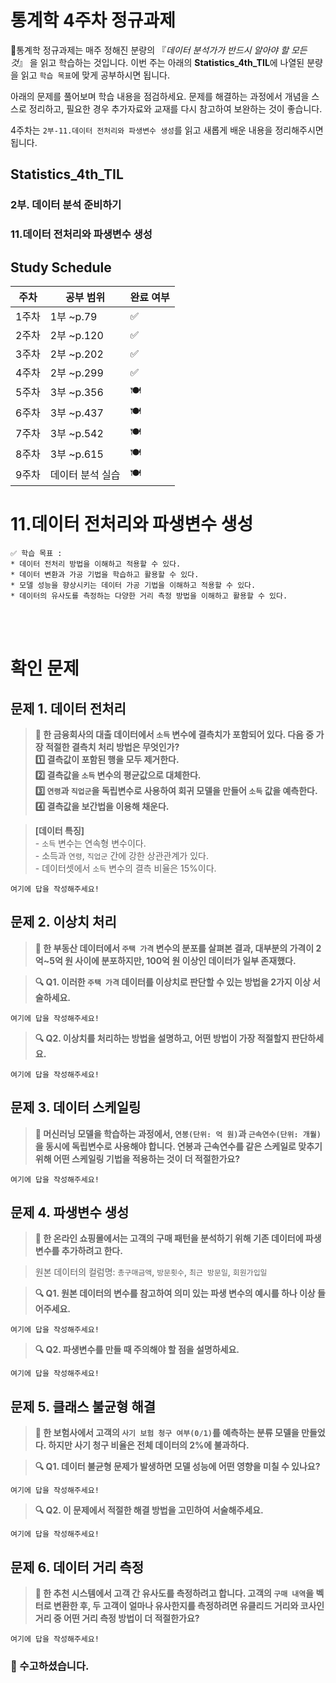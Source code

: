 # 통계학 4주차 정규과제

📌통계학 정규과제는 매주 정해진 분량의 『*데이터 분석가가 반드시 알아야 할 모든 것*』 을 읽고 학습하는 것입니다. 이번 주는 아래의 **Statistics_4th_TIL**에 나열된 분량을 읽고 `학습 목표`에 맞게 공부하시면 됩니다.

아래의 문제를 풀어보며 학습 내용을 점검하세요. 문제를 해결하는 과정에서 개념을 스스로 정리하고, 필요한 경우 추가자료와 교재를 다시 참고하여 보완하는 것이 좋습니다.

4주차는 `2부-11.데이터 전처리와 파생변수 생성`를 읽고 새롭게 배운 내용을 정리해주시면 됩니다.


## Statistics_4th_TIL

### 2부. 데이터 분석 준비하기
### 11.데이터 전처리와 파생변수 생성



## Study Schedule

|주차 | 공부 범위     | 완료 여부 |
|----|--------------|----------|
|1주차| 1부 ~p.79    | ✅      |
|2주차| 2부 ~p.120   | ✅      | 
|3주차| 2부 ~p.202   | ✅      | 
|4주차| 2부 ~p.299   | ✅      | 
|5주차| 3부 ~p.356   | 🍽️      | 
|6주차| 3부 ~p.437   | 🍽️      | 
|7주차| 3부 ~p.542   | 🍽️      | 
|8주차| 3부 ~p.615   | 🍽️      | 
|9주차|데이터 분석 실습| 🍽️      |

<!-- 여기까진 그대로 둬 주세요-->

# 11.데이터 전처리와 파생변수 생성

```
✅ 학습 목표 :
* 데이터 전처리 방법을 이해하고 적용할 수 있다.
* 데이터 변환과 가공 기법을 학습하고 활용할 수 있다.
* 모델 성능을 향상시키는 데이터 가공 기법을 이해하고 적용할 수 있다.
* 데이터의 유사도를 측정하는 다양한 거리 측정 방법을 이해하고 활용할 수 있다.
```
<!-- 새롭게 배운 내용을 자유롭게 정리해주세요.-->



<br>
<br>

# 확인 문제

## 문제 1. 데이터 전처리

> **🧚 한 금융회사의 대출 데이터에서 `소득` 변수에 결측치가 포함되어 있다. 다음 중 가장 적절한 결측치 처리 방법은 무엇인가?   
1️⃣ 결측값이 포함된 행을 모두 제거한다.  
2️⃣ 결측값을 `소득` 변수의 평균값으로 대체한다.  
3️⃣ `연령`과 `직업군`을 독립변수로 사용하여 회귀 모델을 만들어 `소득` 값을 예측한다.  
4️⃣ 결측값을 보간법을 이용해 채운다.**

> **[데이터 특징]**     
    - `소득` 변수는 연속형 변수이다.  
    - 소득과 `연령`, `직업군` 간에 강한 상관관계가 있다.  
    - 데이터셋에서 `소득` 변수의 결측 비율은 15%이다.

<!--결측값이 무작위로 발생한 경우인지(MCAR, MAR, NMAR) 판단하고, 변수 간 관계를 고려해보세요.-->

```
여기에 답을 작성해주세요!
```

## 문제 2. 이상치 처리

> **🧚 한 부동산 데이터에서 `주택 가격` 변수의 분포를 살펴본 결과, 대부분의 가격이 2억~5억 원 사이에 분포하지만, 100억 원 이상인 데이터가 일부 존재했다.**

> **🔍 Q1. 이러한 `주택 가격` 데이터를 이상치로 판단할 수 있는 방법을 2가지 이상 서술하세요.**

```
여기에 답을 작성해주세요!
```

> **🔍 Q2. 이상치를 처리하는 방법을 설명하고, 어떤 방법이 가장 적절할지 판단하세요.**

```
여기에 답을 작성해주세요!
```

## 문제 3. 데이터 스케일링

> **🧚 머신러닝 모델을 학습하는 과정에서, `연봉(단위: 억 원)`과 `근속연수(단위: 개월)`을 동시에 독립변수로 사용해야 합니다. 연봉과 근속연수를 같은 스케일로 맞추기 위해 어떤 스케일링 기법을 적용하는 것이 더 적절한가요?**

<!--표준화와 정규화의 차이점에 대해 고민해보세요.-->

```
여기에 답을 작성해주세요!
```

## 문제 4. 파생변수 생성

> **🧚 한 온라인 쇼핑몰에서는 고객의 구매 패턴을 분석하기 위해 기존 데이터에 파생변수를 추가하려고 한다.**

> 원본 데이터의 컬럼명: `총구매금액`, `방문횟수`, `최근 방문일`, `회원가입일`

> **🔍 Q1. 원본 데이터의 변수를 참고하여 의미 있는 파생 변수의 예시를 하나 이상 들어주세요.**

<!-- 정해진 답은 없습니다. 자유롭게 작성해주세요-->

```
여기에 답을 작성해주세요!
```

> **🔍 Q2. 파생변수를 만들 때 주의해야 할 점을 설명하세요.**

```
여기에 답을 작성해주세요!
```


## 문제 5. 클래스 불균형 해결

> **🧚 한 보험사에서 고객의 `사기 보험 청구 여부(0/1)`를 예측하는 분류 모델을 만들었다. 하지만 사기 청구 비율은 전체 데이터의 2%에 불과하다.**

> **🔍 Q1. 데이터 불균형 문제가 발생하면 모델 성능에 어떤 영향을 미칠 수 있나요?**

<!--사기 탐지 모델에서 발생할 데이터 불균형으로 인한 모델 성능에의 영향에 대해 구체적으로 고민해주세요.-->

```
여기에 답을 작성해주세요!
```

> **🔍 Q2. 이 문제에서 적절한 해결 방법을 고민하여 서술해주세요.**

<!-- 정해진 답은 없습니다. 자유롭게 작성해주세요-->

```
여기에 답을 작성해주세요!
```

## 문제 6. 데이터 거리 측정

> **🧚 한 추천 시스템에서 고객 간 유사도를 측정하려고 합니다. 고객의 `구매 내역`을 벡터로 변환한 후, 두 고객이 얼마나 유사한지를 측정하려면 유클리드 거리와 코사인 거리 중 어떤 거리 측정 방법이 더 적절한가요?**

<!--유클리드 거리는 벡터의 크기(절대적 차이)를 고려하고, 코사인 유사도는 방향(패턴)을 고려합니다.-->

```
여기에 답을 작성해주세요!
```


### 🎉 수고하셨습니다.
